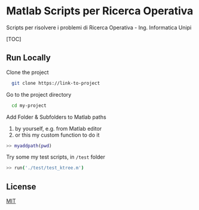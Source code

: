  
# Matlab Scripts per Ricerca Operativa
Scripts per risolvere i problemi di 
Ricerca Operativa - Ing. Informatica Unipi   


[TOC]


## Run Locally  

Clone the project  

~~~bash  
  git clone https://link-to-project
~~~

Go to the project directory  

~~~bash  
  cd my-project
~~~

Add Folder & Subfolders to Matlab paths  
1. by yourself, e.g. from Matlab editor
2. or this my custom function to do it

~~~matlab  
>> myaddpath(pwd) 
~~~

Try some my test scripts, in `/test` folder

~~~bash  
>> run('./test/test_ktree.m')
~~~  


 
## License  
[MIT](https://choosealicense.com/licenses/mit/)  
